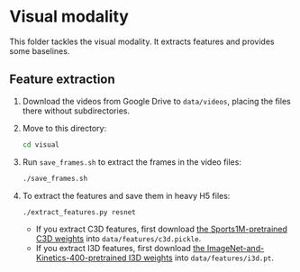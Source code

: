# Visual modality

This folder tackles the visual modality. It extracts features and provides some baselines.

## Feature extraction

1. Download the videos from Google Drive to `data/videos`, placing the files there without subdirectories.
2. Move to this directory:

    ```bash
    cd visual
    ```

3. Run `save_frames.sh` to extract the frames in the video files:

    ```bash
    ./save_frames.sh
    ```

4. To extract the features and save them in heavy H5 files:

    ```bash
    ./extract_features.py resnet
    ``` 

    * If you extract C3D features, first download
    [the Sports1M-pretrained C3D weights](http://imagelab.ing.unimore.it/files/c3d_pytorch/c3d.pickle)
    into `data/features/c3d.pickle`.
    * If you extract I3D features, first download
    [the ImageNet-and-Kinetics-400-pretrained I3D weights](https://github.com/piergiaj/pytorch-i3d/raw/master/models/rgb_imagenet.pt)
    into `data/features/i3d.pt`.
